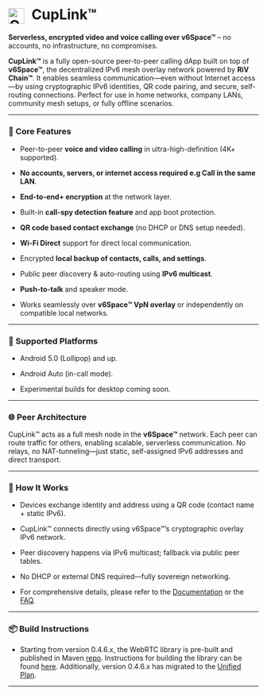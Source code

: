 <img src="https://cuplink.net/img/logo.png" alt="CupLink Logo" style="height: 32px; vertical-align: middle; margin-right: 8px;"> **CupLink™**
=================================================================================


**Serverless, encrypted video and voice calling over v6Space™** – no accounts, no infrastructure, no compromises.

**CupLink™** is a fully open-source peer-to-peer calling dApp built on top of **v6Space™**, the decentralized IPv6 mesh overlay network powered by **RiV Chain™**. It enables seamless communication—even without Internet access—by using cryptographic IPv6 identities, QR code pairing, and secure, self-routing connections. Perfect for use in home networks, company LANs, community mesh setups, or fully offline scenarios.

* * *

### 🔐 Core Features

*   Peer-to-peer **voice and video calling** in ultra-high-definition (4K+ supported).
    
*   **No accounts, servers, or internet access required e.g Call in the same LAN**.
    
*   **End-to-end+ encryption** at the network layer.
    
*   Built-in **call-spy detection feature** and app boot protection.
    
*   **QR code based contact exchange** (no DHCP or DNS setup needed).

*   **Wi-Fi Direct** support for direct local communication.
    
*   Encrypted **local backup of contacts, calls, and settings**.
    
*   Public peer discovery & auto-routing using **IPv6 multicast**.
    
*   **Push-to-talk** and speaker mode.
    
*   Works seamlessly over **v6Space™ VpN overlay** or independently on compatible local networks.
    

* * *

### 📱 Supported Platforms

*   Android 5.0 (Lollipop) and up.
    
*   Android Auto (in-call mode).
    
*   Experimental builds for desktop coming soon.
    

* * *

### 🌐 Peer Architecture

CupLink™ acts as a full mesh node in the **v6Space™** network. Each peer can route traffic for others, enabling scalable, serverless communication. No relays, no NAT-tunneling—just static, self-assigned IPv6 addresses and direct transport.

* * *

### 📄 How It Works

*   Devices exchange identity and address using a QR code (contact name + static IPv6).
    
*   CupLink™ connects directly using v6Space™’s cryptographic overlay IPv6 network.
    
*   Peer discovery happens via IPv6 multicast; fallback via public peer tables.
    
*   No DHCP or external DNS required—fully sovereign networking.

*   For comprehensive details, please refer to the [Documentation](docs/Documentation.md) or the [FAQ](docs/faq.md).
    

* * *


### 📦 Build Instructions

*   Starting from version 0.4.6.x, the WebRTC library is pre-built and published in Maven [repo](https://github.com/RiV-chain/artifact). Instructions for building the library can be found [here](https://dev.to/ethand91/webrtc-for-beginners-part-55-building-the-webrtc-android-library-e8l). Additionally, version 0.4.6.x has migrated to the [Unified Plan](https://www.callstats.io/blog/what-is-unified-plan-and-how-will-it-affect-your-webrtc-development).
    

* * *
